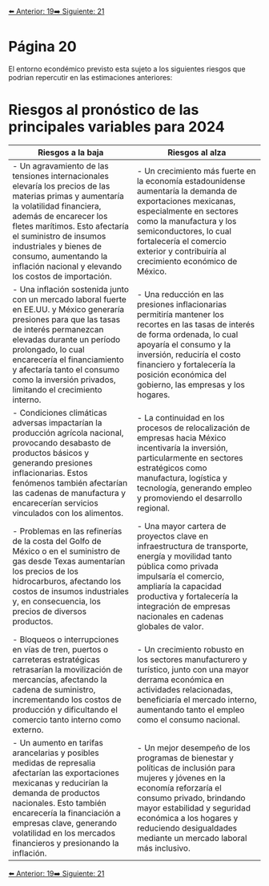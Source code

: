 [⬅️ Anterior: 19](./19.md)[➡️ Siguiente: 21](./21.md)

# Página 20

El entorno econdémico previsto esta sujeto a los siguientes riesgos que podrian repercutir en las estimaciones
anteriores:

# Riesgos al pronóstico de las principales variables para 2024

| **Riesgos a la baja**                                                                                              | **Riesgos al alza**                                                                                               |
|--------------------------------------------------------------------------------------------------------------------|-------------------------------------------------------------------------------------------------------------------|
| - Un agravamiento de las tensiones internacionales elevaría los precios de las materias primas y aumentaría la volatilidad financiera, además de encarecer los fletes marítimos. Esto afectaría el suministro de insumos industriales y bienes de consumo, aumentando la inflación nacional y elevando los costos de importación. | - Un crecimiento más fuerte en la economía estadounidense aumentaría la demanda de exportaciones mexicanas, especialmente en sectores como la manufactura y los semiconductores, lo cual fortalecería el comercio exterior y contribuiría al crecimiento económico de México. |
| - Una inflación sostenida junto con un mercado laboral fuerte en EE.UU. y México generaría presiones para que las tasas de interés permanezcan elevadas durante un período prolongado, lo cual encarecería el financiamiento y afectaría tanto el consumo como la inversión privados, limitando el crecimiento interno. | - Una reducción en las presiones inflacionarias permitiría mantener los recortes en las tasas de interés de forma ordenada, lo cual apoyaría el consumo y la inversión, reduciría el costo financiero y fortalecería la posición económica del gobierno, las empresas y los hogares. |
| - Condiciones climáticas adversas impactarían la producción agrícola nacional, provocando desabasto de productos básicos y generando presiones inflacionarias. Estos fenómenos también afectarían las cadenas de manufactura y encarecerían servicios vinculados con los alimentos. | - La continuidad en los procesos de relocalización de empresas hacia México incentivaría la inversión, particularmente en sectores estratégicos como manufactura, logística y tecnología, generando empleo y promoviendo el desarrollo regional. |
| - Problemas en las refinerías de la costa del Golfo de México o en el suministro de gas desde Texas aumentarían los precios de los hidrocarburos, afectando los costos de insumos industriales y, en consecuencia, los precios de diversos productos. | - Una mayor cartera de proyectos clave en infraestructura de transporte, energía y movilidad tanto pública como privada impulsaría el comercio, ampliaría la capacidad productiva y fortalecería la integración de empresas nacionales en cadenas globales de valor. |
| - Bloqueos o interrupciones en vías de tren, puertos o carreteras estratégicas retrasarían la movilización de mercancías, afectando la cadena de suministro, incrementando los costos de producción y dificultando el comercio tanto interno como externo. | - Un crecimiento robusto en los sectores manufacturero y turístico, junto con una mayor derrama económica en actividades relacionadas, beneficiaría el mercado interno, aumentando tanto el empleo como el consumo nacional. |
| - Un aumento en tarifas arancelarias y posibles medidas de represalia afectarían las exportaciones mexicanas y reducirían la demanda de productos nacionales. Esto también encarecería la financiación a empresas clave, generando volatilidad en los mercados financieros y presionando la inflación. | - Un mejor desempeño de los programas de bienestar y políticas de inclusión para mujeres y jóvenes en la economía reforzaría el consumo privado, brindando mayor estabilidad y seguridad económica a los hogares y reduciendo desigualdades mediante un mercado laboral más inclusivo. |

[⬅️ Anterior: 19](./19.md)[➡️ Siguiente: 21](./21.md)